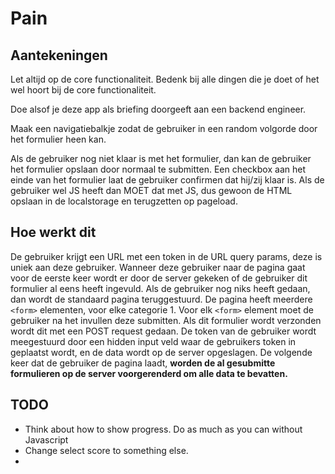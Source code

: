# Pain

## Aantekeningen

Let altijd op de core functionaliteit.
Bedenk bij alle dingen die je doet of het wel hoort bij de core functionaliteit.

Doe alsof je deze app als briefing doorgeeft aan een backend engineer.

Maak een navigatiebalkje zodat de gebruiker in een random volgorde door het formulier heen kan.

Als de gebruiker nog niet klaar is met het formulier, dan kan de gebruiker het formulier opslaan door normaal te submitten.
Een checkbox aan het einde van het formulier laat de gebruiker confirmen dat hij/zij klaar is.
Als de gebruiker wel JS heeft dan MOET dat met JS, dus gewoon de HTML opslaan in de localstorage en terugzetten op pageload.

## Hoe werkt dit

De gebruiker krijgt een URL met een token in de URL query params, deze is uniek aan deze gebruiker.
Wanneer deze gebruiker naar de pagina gaat voor de eerste keer wordt er door de server gekeken of de gebruiker dit formulier al eens heeft ingevuld.
Als de gebruiker nog niks heeft gedaan, dan wordt de standaard pagina teruggestuurd.
De pagina heeft meerdere `<form>` elementen, voor elke categorie 1.
Voor elk `<form>` element moet de gebruiker na het invullen deze submitten.
Als dit formulier wordt verzonden wordt dit met een POST request gedaan.
De token van de gebruiker wordt meegestuurd door een hidden input veld waar de gebruikers token in geplaatst wordt, en de data wordt op de server opgeslagen.
De volgende keer dat de gebruiker de pagina laadt, **worden de al gesubmitte formulieren op de server voorgerenderd om alle data te bevatten.**


## TODO

* Think about how to show progress. Do as much as you can without Javascript
* Change select score to something else.
* 
